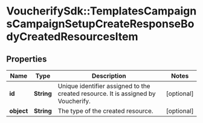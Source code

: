 # VoucherifySdk::TemplatesCampaignsCampaignSetupCreateResponseBodyCreatedResourcesItem

## Properties

| Name | Type | Description | Notes |
| ---- | ---- | ----------- | ----- |
| **id** | **String** | Unique identifier assigned to the created resource. It is assigned by Voucherify. | [optional] |
| **object** | **String** | The type of the created resource. | [optional] |

